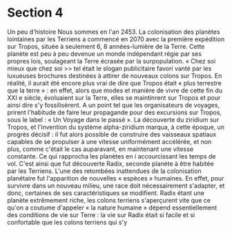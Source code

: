 # Section 4

Un peu d'histoire
Nous sommes en l'an 2453. La colonisation des planètes
lointaines par les Terriens a commencé en 2070 avec la première
expédition sur Tropos, située à seulement 6, 8 années-lumière de
la Terre. Cette planète est peu à peu devenue un monde
indépendant régie par ses propres lois, soulageant la Terre
écrasée par la surpopulation. « Chez soi mieux que chez soi >>
tel était le slogan publicitaire favori vanté par les luxueuses
brochures destinées à attirer de nouveaux colons sur Tropos. En
réalité, il aurait été encore plus vrai de dire que Tropos était «
plus terrestre que la terre » : en effet, alors que modes et manière
de vivre de cette fin du
XXI
e
siècle, évoluaient sur la Terre, elles
se maintinrent sur Tropos et pour ainsi dire s'y fossilisèrent. A
un point tel que les organisateurs de voyages, prirent l'habitude
de faire leur propagande pour des excursions sur Tropos, sous le
label : « Un Voyage dans le passé ».
La découverte du ziridium sur Tropos, et l'invention du système
alpha-ziridium marqua, à cette époque, un progrès décisif : il fut
alors possible de construire des vaisseaux spatiaux capables de se
propulser à une vitesse uniformément accélérée, et non plus,
comme c'était le cas auparavant, en maintenant une vitesse
constante. Ce qui rapprocha les planètes en i accourcissant les
temps de vol. C'est ainsi que fut
découverte Radix, seconde planète à être habitée par les
Terriens. L'une des retombées inattendues de la colonisation
planétaire fut l'apparition de nouvelles « espèces » humaines. En
effet, pour survivre dans un nouveau milieu, une race doit
nécessairement
s'adapter,
et
donc,
certaines
de
ses
caractéristiques
se
modifient.
Radix
étant
une
planète
extrêmement riche, les colons terriens s'aperçurent vite que ce
qu'on a coutume d'appeler « la nature humaine » dépend
essentiellement des conditions de vie sur Terre : la vie sur Radix
était si facile et si confortable que les colons terriens qui s'y